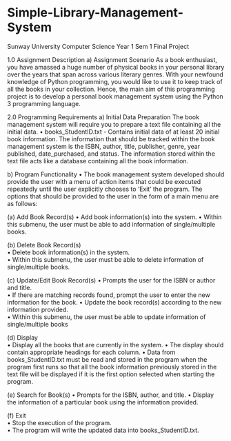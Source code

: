 # Simple-Library-Management-System
Sunway University Computer Science Year 1 Sem 1 Final Project

1.0 Assignment Description 
a) Assignment Scenario 
As a book enthusiast, you have amassed a huge number of physical books in your personal library over the years that span across various literary genres. With your newfound knowledge of Python programming, 
you would like to use it to keep track of all the books in your collection. Hence, the main aim of this programming project is to develop a personal book management system using the Python 3 programming language.

2.0 Programming Requirements 
a) Initial Data Preparation The book management system will require you to prepare a text file containing all the initial data. 
• books_StudentID.txt - Contains initial data of at least 20 initial book information. The information that should be tracked within the book management system is the ISBN, author, title, publisher, genre, year published, 
  date_purchased, and status. The information stored within the text file acts like a database containing all the book information. 
  
b) Program Functionality 
• The book management system developed should provide the user with a menu of action items that could be executed repeatedly until the user explicitly chooses to ‘Exit’ the program. The options that should be provided to the 
user in the form of a main menu are as follows: 

  (a) Add Book Record(s) 
      • Add book information(s) into the system.
      • Within this submenu, the user must be able to add information of single/multiple books.
      
  (b) Delete Book Record(s)    
      • Delete book information(s) in the system.  
      • Within this submenu, the user must be able to delete information of single/multiple books. 
      
  (c) Update/Edit Book Record(s) 
      • Prompts the user for the ISBN or author and title.  
      • If there are matching records found, prompt the user to enter the new information for the book. 
      • Update the book record(s) according to the new information provided.  
      • Within this submenu, the user must be able to update information of single/multiple books

  (d) Display  
      • Display all the books that are currently in the system. 
      • The display should contain appropriate headings for each column. 
      • Data from books_StudentID.txt must be read and stored in the program when the program first runs so that all the book information previously stored in the text file will be displayed 
        if it is the first option selected when starting the program. 

  (e) Search for Book(s) 
      • Prompts for the ISBN, author, and title. 
      • Display the information of a particular book using the information provided. 
      
  (f) Exit  
      • Stop the execution of the program.  
      • The program will write the updated data into books_StudentID.txt. 
